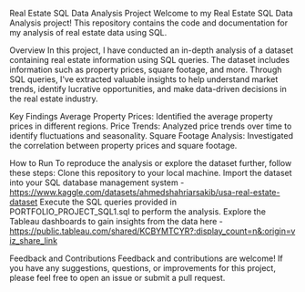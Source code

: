 Real Estate SQL Data Analysis Project
Welcome to my Real Estate SQL Data Analysis project! This repository contains the code and documentation for my analysis of real estate data using SQL.

Overview
In this project, I have conducted an in-depth analysis of a dataset containing real estate information using SQL queries. The dataset includes information such as property prices, square footage, and more. Through SQL queries, I've extracted valuable insights to help understand market trends, identify lucrative opportunities, and make data-driven decisions in the real estate industry.

Key Findings
Average Property Prices: Identified the average property prices in different regions.
Price Trends: Analyzed price trends over time to identify fluctuations and seasonality.
Square Footage Analysis: Investigated the correlation between property prices and square footage.

How to Run
To reproduce the analysis or explore the dataset further, follow these steps:
Clone this repository to your local machine.
Import the dataset into your SQL database management system - https://www.kaggle.com/datasets/ahmedshahriarsakib/usa-real-estate-dataset
Execute the SQL queries provided in PORTFOLIO_PROJECT_SQL1.sql to perform the analysis.
Explore the Tableau dashboards to gain insights from the data here - https://public.tableau.com/shared/KCBYMTCYR?:display_count=n&:origin=viz_share_link

Feedback and Contributions
Feedback and contributions are welcome! If you have any suggestions, questions, or improvements for this project, please feel free to open an issue or submit a pull request.

